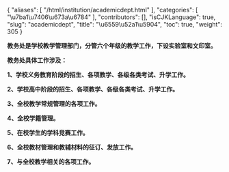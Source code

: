 {
    "aliases": [
        "/html/institution/academicdept.html"
    ],
    "categories": [
        "\u7ba1\u7406\u673a\u6784"
    ],
    "contributors": [],
    "isCJKLanguage": true,
    "slug": "academicdept",
    "title": "\u6559\u52a1\u5904",
    "toc": true,
    "weight": 305
}

**教务处是学校教学管理部门，分管六个年级的教学工作，下设实验室和文印室。**




**教务处具体工作涉及：**




**1、学校义务教育阶段的招生、各项教学、各级各类考试、升学工作。**




**2、学校高中阶段的招生、各项教学、各级各类考试、升学工作。**




**3、全校教学常规管理的各项工作。**




**4、全校学籍管理。**




**5、在校学生的学科竞赛工作。**




**6、全校教材管理和教辅材料的征订、发放工作。**




**7、与全校教学相关的各项工作。**




  




  



